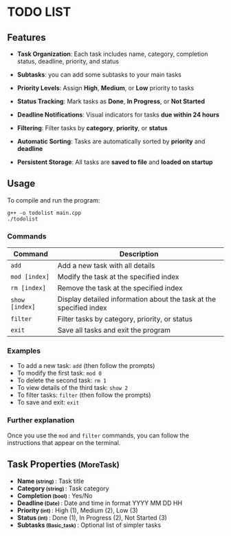 # TODO LIST
## Features

- **Task Organization**: Each task includes name, category, completion status, deadline, priority, and status

- **Subtasks**: you can add some subtasks to your main tasks

- **Priority Levels**: Assign __High__, __Medium__, or __Low__ priority to tasks

- **Status Tracking**: Mark tasks as __Done__, __In Progress__, or __Not Started__

- **Deadline Notifications**: Visual indicators for tasks __due within 24 hours__

- **Filtering**: Filter tasks by __category__, __priority__, or __status__

- **Automatic Sorting**: Tasks are automatically sorted by __priority__ and __deadline__

- **Persistent Storage**: All tasks are __saved to file__ and __loaded on startup__

## Usage

To compile and run the program:

```
g++ -o todolist main.cpp
./todolist
```

### Commands

| Command | Description |
|---------|-------------|
| `add` | Add a new task with all details |
| `mod [index]` | Modify the task at the specified index |
| `rm [index]` | Remove the task at the specified index |
| `show [index]` | Display detailed information about the task at the specified index |
| `filter` | Filter tasks by category, priority, or status |
| `exit` | Save all tasks and exit the program |

### Examples

- To add a new task: `add` (then follow the prompts)
- To modify the first task: `mod 0`
- To delete the second task: `rm 1`
- To view details of the third task: `show 2`
- To filter tasks: `filter` (then follow the prompts)
- To save and exit: `exit`

### Further explanation
Once you use the `mod` and `filter` commands, you can follow the instructions that appear on the terminal.

## Task Properties<small> (MoreTask) </small>

- **Name<small> (string) </small>**: Task title
- **Category<small> (string) </small>**: Task category
- **Completion<small> (bool) </small>**: Yes/No
- **Deadline<small> (Date) </small>**: Date and time in format YYYY MM DD HH
- **Priority<small> (int) </small>**: High (1), Medium (2), Low (3)
- **Status<small> (int) </small>**: Done (1), In Progress (2), Not Started (3)
- **Subtasks<small> (Basic_task) </small>**: Optional list of simpler tasks